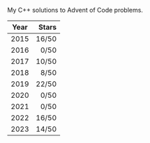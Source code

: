 My C++ solutions to Advent of Code problems.

| Year | Stars |
|------|------:|
| 2015 | 16/50 |
| 2016 |  0/50 |
| 2017 | 10/50 |
| 2018 |  8/50 |
| 2019 | 22/50 |
| 2020 |  0/50 |
| 2021 |  0/50 |
| 2022 | 16/50 |
| 2023 | 14/50 |
